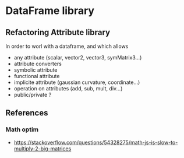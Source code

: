 # DataFrame library

## Refactoring Attribute library
In order to worl with a dataframe, and which allows
- any attribute (scalar, vector2, vector3, symMatrix3...)
- attribute converters
- symbolic attribute
- functional attribute
- implicite attribute (gaussian curvature, coordinate...)
- operation on attributes (add, sub, mult, div...)
- public/private ?

## References
### Math optim
- https://stackoverflow.com/questions/54328275/math-js-is-slow-to-multiply-2-big-matrices

